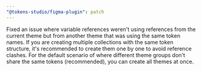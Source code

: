 ```yaml
---
"@tokens-studio/figma-plugin": patch
---
```


Fixed an issue where variable references weren't using references from the current theme but from another theme that was using the same token names. If you are creating multiple collections with the same token structure, it's recommended to create them one by one to avoid reference clashes. For the default scenario of where different theme groups don't share the same tokens (recommended), you can create all themes at once.

